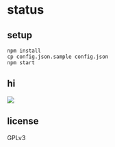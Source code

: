 # status

## setup

    npm install
    cp config.json.sample config.json
    npm start

## hi
![](https://dl.dropboxusercontent.com/u/37968874/gifs/cat-typing-hacking-keyboard-computer.gif)

## license

  GPLv3
